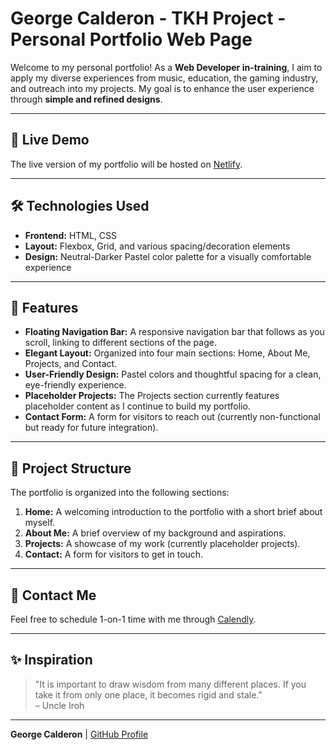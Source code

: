 # George Calderon - TKH Project - Personal Portfolio Web Page

Welcome to my personal portfolio! As a **Web Developer in-training**, I aim to apply my diverse experiences from music, education, the gaming industry, and outreach into my projects. My goal is to enhance the user experience through **simple and refined designs**.

---

## 🚀 **Live Demo**

The live version of my portfolio will be hosted on [Netlify](#). 

---

## 🛠️ **Technologies Used**

- **Frontend:** HTML, CSS
- **Layout:** Flexbox, Grid, and various spacing/decoration elements
- **Design:** Neutral-Darker Pastel color palette for a visually comfortable experience

---

## 🎯 **Features**

- **Floating Navigation Bar:** A responsive navigation bar that follows as you scroll, linking to different sections of the page.
- **Elegant Layout:** Organized into four main sections: Home, About Me, Projects, and Contact.
- **User-Friendly Design:** Pastel colors and thoughtful spacing for a clean, eye-friendly experience.
- **Placeholder Projects:** The Projects section currently features placeholder content as I continue to build my portfolio.
- **Contact Form:** A form for visitors to reach out (currently non-functional but ready for future integration).

---

## 📂 **Project Structure**

The portfolio is organized into the following sections:
1. **Home:** A welcoming introduction to the portfolio with a short brief about myself.
2. **About Me:** A brief overview of my background and aspirations.
3. **Projects:** A showcase of my work (currently placeholder projects).
4. **Contact:** A form for visitors to get in touch.

---

## 📧 **Contact Me**

Feel free to schedule 1-on-1 time with me through [Calendly](https://calendly.com/george-calderon2000/15min).

---

## ✨ **Inspiration**

> "It is important to draw wisdom from many different places. If you take it from only one place, it becomes rigid and stale."  
> – Uncle Iroh

---

**George Calderon** | [GitHub Profile](https://github.com/gcalder1)
